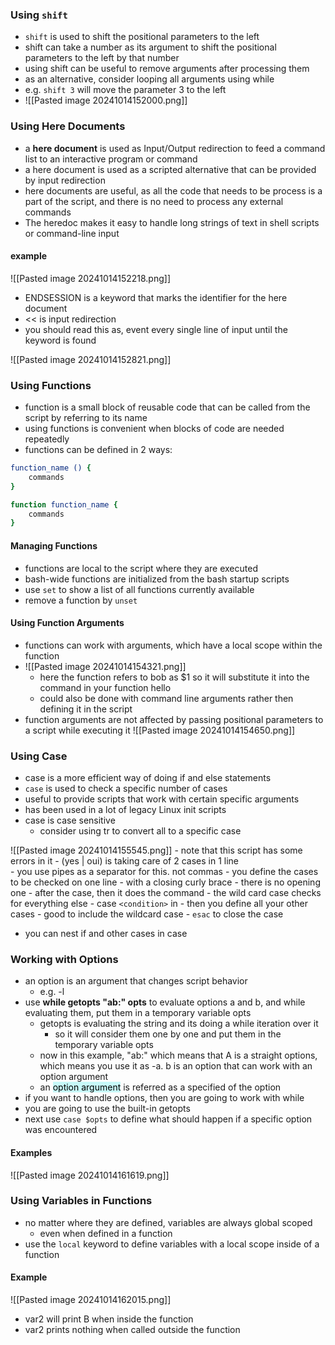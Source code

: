 ### Using `shift`
- `shift` is used to shift the positional parameters to the left
- shift can take a number as its argument to shift the positional parameters to the left by that number
- using shift can be useful to remove arguments after processing them
- as an alternative, consider looping all arguments using while
- e.g. `shift 3` will move the parameter 3 to the left
- ![[Pasted image 20241014152000.png]]

### Using Here Documents
- a **here document** is used as Input/Output redirection to feed a command list to an interactive program or command 
- a here document is used as a scripted alternative that can be provided by input redirection 
- here documents are useful, as all the code that needs to be process is a part of the script, and there is no need to process any external commands
- The heredoc makes it easy to handle long strings of text in shell scripts or command-line input

#### example
![[Pasted image 20241014152218.png]]
- ENDSESSION is a keyword that marks the identifier for the here document 
- << is input redirection 
- you should read this as, event every single line of input until the keyword is found

![[Pasted image 20241014152821.png]]


### Using Functions
- function is a small block of reusable code that can be called from the script by referring to its name
- using functions is convenient when blocks of code are needed repeatedly
- functions can be defined in 2 ways:
```bash
function_name () {
	commands
}
```

```bash
function function_name {
	commands
}
```

#### Managing Functions
- functions are local to the script where they are executed
- bash-wide functions are initialized from the bash startup scripts
- use `set` to show a list of all functions currently available
- remove a function by `unset`

#### Using Function Arguments
- functions can work with arguments, which have a local scope within the function
- ![[Pasted image 20241014154321.png]]
	- here the function refers to bob as $1 so it will substitute it into the command in your function hello
	- could also be done with command line arguments rather then defining it in the script
- function arguments are not affected by passing positional parameters to a script while executing it 
![[Pasted image 20241014154650.png]]

### Using Case
- case is a more efficient way of doing if and else statements
- `case` is used to check a specific number of cases
- useful to provide scripts that work with certain specific arguments
- has been used in a lot of legacy Linux init scripts
- case is case sensitive
	- consider using tr to convert all to a specific case

![[Pasted image 20241014155545.png]]
	- note that this script has some errors in it
	- (yes | oui) is taking care of 2 cases in 1 line\
		- you use pipes as a separator for this. not commas 
	- you define the cases to be checked on one line
		- with a closing curly brace
		- there is no opening one
		- after the case, then it does the command
	- the wild card case checks for everything else
	- case `<condition>` in 
		- then you define all your other cases
		- good to include the wildcard case
		- `esac` to close the case
- you can nest if and other cases in case

### Working with Options
- an option is an argument that changes script behavior
	- e.g. -l
- use **while getopts "ab:" opts** to evaluate options a and b, and while evaluating them, put them in a temporary variable opts 
	- getopts is evaluating the string and its doing a while iteration over it
		- so it will consider them one by one and put them in the temporary variable opts 
	- now in this example, "ab:" which means that A is a straight options, which means you use it as -a. b is an option that can work with an option argument 
	- an <mark style="background: #ABF7F7A6;">option argument</mark> is referred as a specified of the option 
- if you want to handle options, then you are going to work with while
- you are going to use the built-in getopts
- next use `case $opts` to define what should happen if a specific option was encountered 

#### Examples
![[Pasted image 20241014161619.png]]

### Using Variables in Functions
- no matter where they are defined, variables are always global scoped
	- even when defined in a function
- use the `local` keyword to define variables with a local scope inside of a function

#### Example
![[Pasted image 20241014162015.png]]
- var2 will print B when inside the function
- var2 prints nothing when called outside the function 